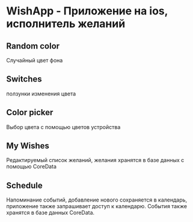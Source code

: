 # WishApp - Приложение на ios, исполнитель желаний
## Random color  
  Случайный цвет фона
## Switches 
  ползунки изменения цвета
## Color picker 
  Выбор цвета с помощью цветов устройства
## My Wishes 
  Редактируемый список желаний, желания хранятся в базе данных с помощью CoreData
## Schedule 
  Напоминание событий, добавление нового сохраняется в календарь, 
приложение также запрашивает доступ к календарю. События также хранятся в базе данных CoreData.



